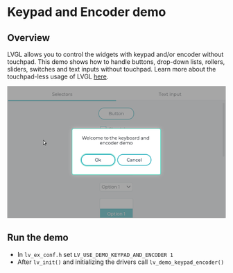 # Keypad and Encoder demo

## Overview

LVGL allows you to control the widgets with keypad and/or encoder without touchpad. 
This demo shows how to handle buttons, drop-down lists, rollers, sliders, switches and text inputs without touchpad. 
Learn more about the touchpad-less usage of LVGL [here](https://docs.lvgl.io/master/porting/indev.html#keypad-or-keyboard).

![Keypad and encoder navigation in LVGL embedded GUI library](screenshot1.gif)

## Run the demo
- In `lv_ex_conf.h` set `LV_USE_DEMO_KEYPAD_AND_ENCODER 1`
- After `lv_init()` and initializing the drivers call `lv_demo_keypad_encoder()`

